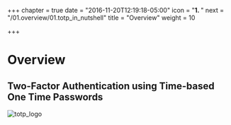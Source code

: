 +++
chapter = true
date = "2016-11-20T12:19:18-05:00"
icon = "<b>1. </b>"
next = "/01.overview/01.totp_in_nutshell"
title = "Overview"
weight = 10

+++

# Overview
## Two-Factor Authentication using Time-based One Time Passwords

![totp_logo](/content/images/totp.jpg)
